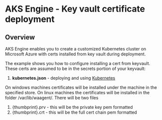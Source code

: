 # AKS Engine - Key vault certificate deployment

## Overview

AKS Engine enables you to create a customized Kubernetes cluster on Microsoft Azure with certs installed from key vault during deployment.

The example shows you how to configure installing a cert from keyvault. These certs are assumed to be in the secrets portion of your keyvault:

1. **kubernetes.json** - deploying and using [Kubernetes](../../docs/tutorials/quickstart.md#deploy)

On windows machines certificates will be installed under the machine in the specified store.
On linux machines the certificates will be installed in the folder /var/lib/waagent/. There will be two files
1. {thumbprint}.prv - this will be the private key pem formatted
2. {thumbprint}.crt - this will be the full cert chain pem formatted
